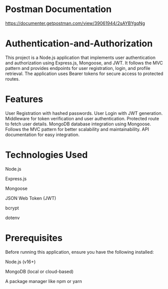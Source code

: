 # Postman Documentation
https://documenter.getpostman.com/view/39061944/2sAYBYgqNg

# Authentication-and-Authorization

This project is a Node.js application that implements user authentication and authorization using Express.js, Mongoose, and JWT. It follows the MVC pattern and provides endpoints for user registration, login, and profile retrieval. The application uses Bearer tokens for secure access to protected routes.

# Features


User Registration with hashed passwords.
User Login with JWT generation.
Middleware for token verification and user authentication.
Protected route to fetch user details.
MongoDB database integration using Mongoose.
Follows the MVC pattern for better scalability and maintainability.
API documentation for easy integration.

# Technologies Used


Node.js


Express.js


Mongoose


JSON Web Token (JWT)


bcrypt


dotenv



# Prerequisites


Before running this application, ensure you have the following installed:


Node.js (v16+)


MongoDB (local or cloud-based)


A package manager like npm or yarn



